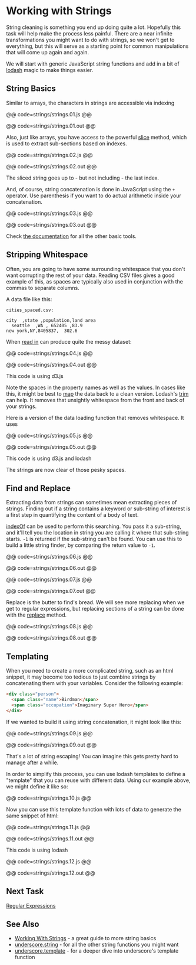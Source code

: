 # Working with Strings

String cleaning is something you end up doing quite a lot. Hopefully this task will help make the process less painful. There are a near infinite transformations you might want to do with strings, so we won't get to everything, but this will serve as a starting point for common manipulations that will come up again and again.

We will start with generic JavaScript string functions and add in a bit of [lodash](https://lodash.com/) magic to make things easier.

## String Basics

Similar to arrays, the characters in strings are accessible via indexing

@@ code=strings/strings.01.js @@

@@ code=strings/strings.01.out @@

Also, just like arrays, you have access to the powerful [slice](https://developer.mozilla.org/en-US/docs/Web/JavaScript/Reference/Global_Objects/String/slice) method, which is used to extract sub-sections based on indexes.

@@ code=strings/strings.02.js @@

@@ code=strings/strings.02.out @@

The sliced string goes up to - but not including - the last index.

And, of course, string concatenation is done in JavaScript using the `+` operator. Use parenthesis if you want to do actual arithmetic inside your concatenation.

@@ code=strings/strings.03.js @@

@@ code=strings/strings.03.out @@

Check [the documentation](https://developer.mozilla.org/en-US/docs/Web/JavaScript/Reference/Global_Objects/String) for all the other basic tools.

## Stripping Whitespace

Often, you are going to have some surrounding whitespace that you don't want corrupting the rest of your data. Reading CSV files gives a good example of this, as spaces are typically also used in conjunction with the commas to separate columns.

A data file like this:
```
cities_spaced.csv:

city  ,state ,population,land area
  seattle  ,WA , 652405 ,83.9
new york,NY,8405837,  302.6
```
When [read in](read_data.html) can produce quite the messy dataset:

@@ code=strings/strings.04.js @@

@@ code=strings/strings.04.out @@

<div class="aside">This code is using d3.js</div>

Note the spaces in the property names as well as the values. In cases like this, it might be best to [map](iterate_data.html) the data back to a clean version. Lodash's [trim](https://lodash.com/docs#trim) can help. It removes that unsightly whitespace from the front and back of your strings.

Here is a version of the data loading function that removes whitespace. It uses

@@ code=strings/strings.05.js @@

@@ code=strings/strings.05.out @@

<div class="aside">This code is using d3.js and lodash</div>

The strings are now clear of those pesky spaces.

## Find and Replace

Extracting data from strings can sometimes mean extracting pieces of strings. Finding out if a string contains a keyword or sub-string of interest is a first step in quantifying the content of a body of text.

[indexOf]() can be used to perform this searching. You pass it a sub-string, and it'll tell you the location in string you are calling it where that sub-string starts. `-1` is returned if the sub-string can't be found. You can use this to build a little string finder, by comparing the return value to `-1`.

@@ code=strings/strings.06.js @@

@@ code=strings/strings.06.out @@

@@ code=strings/strings.07.js @@

@@ code=strings/strings.07.out @@

Replace is the butter to find's bread. We will see more replacing when we get to regular expressions, but replacing sections of a string can be done with the [replace]() method.

@@ code=strings/strings.08.js @@

@@ code=strings/strings.08.out @@

## Templating

When you need to create a more complicated string, such as an html snippet, it may
become too tedious to just combine strings by concatenating them with your variables. Consider
the following example:

```html
<div class="person">
  <span class="name">Birdman</span>
  <span class="occupation">Imaginary Super Hero</span>
</div>
```
If we wanted to build it using string concatenation, it might look like this:

@@ code=strings/strings.09.js @@

@@ code=strings/strings.09.out @@

That's a lot of string escaping! You can imagine this gets pretty hard to manage
after a while.

In order to simplify this process, you can use lodash templates to define a "template"
that you can reuse with different data. Using our example above, we might define it
like so:

@@ code=strings/strings.10.js @@

Now you can use this template function with lots of data to generate the
same snippet of html:

@@ code=strings/strings.11.js @@

@@ code=strings/strings.11.out @@

<div class="aside">This code is using lodash</div>

@@ code=strings/strings.12.js @@

@@ code=strings/strings.12.out @@

## Next Task

[Regular Expressions](regexes.html)

## See Also

- [Working With Strings](http://www.quirksmode.org/js/strings.html) - a great guide to more string basics
- [underscore.string](https://github.com/epeli/underscore.string) - for all the other string functions you might want
- [underscore.template](http://underscorejs.org/#template) - for a deeper dive into underscore's template function
